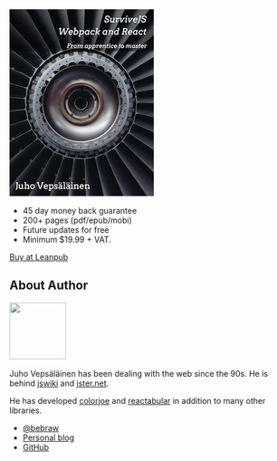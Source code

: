 <div class='front-cover-wrapper'>
  <img class='front-cover' src='images/title_page_small.jpg' width=255 height=330 />
</div>

* 45 day money back guarantee
* 200+ pages (pdf/epub/mobi)
* Future updates for free
* Minimum $19.99 + VAT.

<a class='btn' href='https://leanpub.com/survivejs_webpack_react'>Buy at Leanpub</a>

## About Author

<img src='https://www.gravatar.com/avatar/b26ec3c2769168c2cbc64cc3df9cdd9c?s=100" alt="Juho Vepsäläinen' class='author-photo' width='100' height='100' />

Juho Vepsäläinen has been dealing with the web since the 90s. He is behind [jswiki](https://github.com/bebraw/jswiki) and [jster.net](http://jster.net/).

He has developed [colorjoe](https://github.com/bebraw/colorjoe) and [reactabular](https://github.com/bebraw/reactabular) in addition to many other libraries.

* [@bebraw](https://twitter.com/bebraw)
* [Personal blog](http://nixtu.info)
* [GitHub](https://github.com/bebraw)
